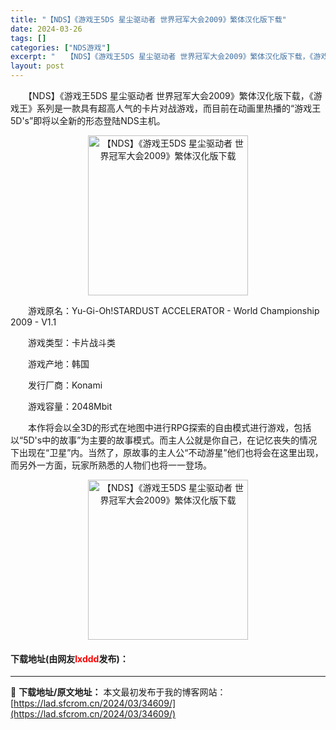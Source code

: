 ```yaml
---
title: "【NDS】《游戏王5DS 星尘驱动者 世界冠军大会2009》繁体汉化版下载"
date: 2024-03-26
tags: []
categories: ["NDS游戏"]
excerpt: "　　【NDS】《游戏王5DS 星尘驱动者 世界冠军大会2009》繁体汉化版下载，《游戏王》系列是一款具有超高人气的卡片对战游戏，而目前在动画里热播的&ldquo;游戏王5D&#039;s&rdquo;即将以全新的形态登陆NDS主机。 　　游戏原名：Yu-Gi-Oh!STARDUST ACCELERAT&hellip;"
layout: post
---
```


 <p>　　【NDS】《游戏王5DS 星尘驱动者 世界冠军大会2009》繁体汉化版下载，《游戏王》系列是一款具有超高人气的卡片对战游戏，而目前在动画里热播的&ldquo;游戏王5D&#39;s&rdquo;即将以全新的形态登陆NDS主机。</p> <p align="center"><img align="" border="0" src="https://lad.sfcrom.cn/wp-content/uploads/2024/03/20240326_66022e6d0d1ae.jpg" width="256" alt="【NDS】《游戏王5DS 星尘驱动者 世界冠军大会2009》繁体汉化版下载" /></p> <p>　　游戏原名：Yu-Gi-Oh!STARDUST ACCELERATOR - World Championship 2009 - V1.1</p> <p>　　游戏类型：卡片战斗类</p> <p>　　游戏产地：韩国</p> <p>　　发行厂商：Konami</p> <p>　　游戏容量：2048Mbit</p> <p>　　本作将会以全3D的形式在地图中进行RPG探索的自由模式进行游戏，包括以&ldquo;5D&#39;s中的故事&rdquo;为主要的故事模式。而主人公就是你自己，在记忆丧失的情况下出现在&ldquo;卫星&rdquo;内。当然了，原故事的主人公&ldquo;不动游星&rdquo;他们也将会在这里出现，而另外一方面，玩家所熟悉的人物们也将一一登场。</p> <p align="center"><img align="" border="0" src="https://lad.sfcrom.cn/wp-content/uploads/2024/03/20240326_66022e6d722e9.jpg" width="256" alt="【NDS】《游戏王5DS 星尘驱动者 世界冠军大会2009》繁体汉化版下载" /></p> <p><h4>下载地址(由网友<font color="red">lxddd</font>发布)：</h4></p> 

---
📖 **下载地址/原文地址：** 本文最初发布于我的博客网站：[https://lad.sfcrom.cn/2024/03/34609/](https://lad.sfcrom.cn/2024/03/34609/)
